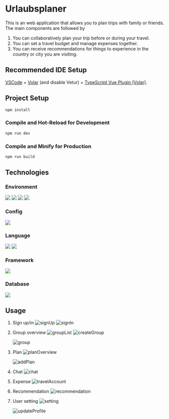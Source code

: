 # Urlaubsplaner

This is an web application that allows you to plan trips with family or friends. The main components are followed by

1. You can collaboratively plan your trip before or during your travel.
2. You can set a travel budget and manage expenses together.
3. You can receive recommendations for things to experience in the country or city you are visiting.

## Recommended IDE Setup

[VSCode](https://code.visualstudio.com/) + [Volar](https://marketplace.visualstudio.com/items?itemName=Vue.volar) (and disable Vetur) + [TypeScript Vue Plugin (Volar)](https://marketplace.visualstudio.com/items?itemName=Vue.vscode-typescript-vue-plugin).

## Project Setup

```sh
npm install
```

### Compile and Hot-Reload for Development

```sh
npm run dev
```

### Compile and Minify for Production

```sh
npm run build
```

## Technologies

### Environment

<img src="https://img.shields.io/badge/node.js-339933?style=for-the-badge&logo=Node.js&logoColor=white"> <img src="https://img.shields.io/badge/visual studio code-007ACC?style=for-the-badge&logo=visualstudiocode&logoColor=white"> <img src="https://img.shields.io/badge/github-181717?style=for-the-badge&logo=github&logoColor=white"> <img src="https://img.shields.io/badge/git-F05032?style=for-the-badge&logo=git&logoColor=white">

### Config

<img src="https://img.shields.io/badge/npm-CB3837?style=for-the-badge&logo=npm&logoColor=white">

### Language

<img src="https://img.shields.io/badge/javascript-F7DF1E?style=for-the-badge&logo=javascript&logoColor=black"> <img src="https://img.shields.io/badge/python-3776AB?style=for-the-badge&logo=python&logoColor=white">

### Framework

<img src="https://img.shields.io/badge/vue.js-4FC08D?style=for-the-badge&logo=vue.js&logoColor=white">

### Database

<img src="https://img.shields.io/badge/firebase-FFCA28?style=for-the-badge&logo=firebase&logoColor=white">

## Usage

1. Sign up/in
   ![signUp](https://github.com/Daeun271/UrlaubsPlaner/blob/main/urlaub-planer-images/signUp.png) ![signIn](https://github.com/Daeun271/UrlaubsPlaner/blob/main/urlaub-planer-images/signIn.png)

2. Group overview
   ![groupList](https://github.com/Daeun271/UrlaubsPlaner/blob/main/urlaub-planer-images/userPage.png) ![createGroup](https://github.com/Daeun271/UrlaubsPlaner/blob/main/urlaub-planer-images/createGroup.png)

    ![group](https://github.com/Daeun271/UrlaubsPlaner/blob/main/urlaub-planer-images/invite.png)

3. Plan
   ![planOverview](https://github.com/Daeun271/UrlaubsPlaner/blob/main/urlaub-planer-images/plan.png)

    ![addPlan](https://github.com/Daeun271/UrlaubsPlaner/blob/main/urlaub-planer-images/addActivity.png)

4. Chat
   ![chat](https://github.com/Daeun271/UrlaubsPlaner/blob/main/urlaub-planer-images/chat.png)

5. Expense
   ![travelAccount](https://github.com/Daeun271/UrlaubsPlaner/blob/main/urlaub-planer-images/expensePage.png)

6. Recommendation
   ![recommendation](https://github.com/Daeun271/UrlaubsPlaner/blob/main/urlaub-planer-images/recommendationPage.png)

7. User setting
   ![setting](https://github.com/Daeun271/UrlaubsPlaner/blob/main/urlaub-planer-images/settingPage.png)

    ![updateProfile](https://github.com/Daeun271/UrlaubsPlaner/blob/main/urlaub-planer-images/profileChange.png)
